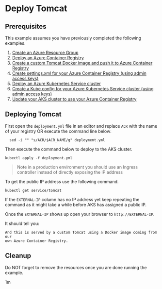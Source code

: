 
# Deploy Tomcat

## Prerequisites

This example assumes you have previously completed the following examples.

1. [Create an Azure Resource Group](../../group/create/)
1. [Deploy an Azure Container Registry](../../acr/create/)
1. [Create a custom Tomcat Docker image and push it to Azure Container Registry](../../acr/tomcat/)
1. [Create settings.xml for your Azure Container Registry (using admin access keys)](../../acr/create-access-keys-settings-xml/)
1. [Deploy an Azure Kubernetes Service cluster](../create/)
1. [Create a Kube config for your Azure Kubernetes Service cluster (using admin access keys)](../create-kube-config/)
1. [Update your AKS cluster to use your Azure Container Registry](../use-your-acr/)

## Deploying Tomcat

First open the `deployment.yml` file in an editor and replace `ACR` with the
name of your registry OR execute the command line below:

```shell
  sed -i "" "s/ACR/$ACR_NAME/g" deployment.yml
```

Then execute the command below to deploy to the AKS cluster.

```shell
kubectl apply -f deployment.yml
```

> Note in a production environment you should use an Ingress controller instead
> of directly exposing the IP address

To get the public IP address use the following command.

```
kubectl get service/tomcat
```

If the `EXTERNAL-IP` column has no IP address yet keep repeating the command as
it might take a while before AKS has assigned a public IP.

Once the `EXTERNAL-IP` shows up open your browser to `http://EXTERNAL-IP`.

It should tell you:

```text
And this is served by a custom Tomcat using a Docker image coming from our 
own Azure Container Registry.
```

## Cleanup

Do NOT forget to remove the resources once you are done running the example.

1m
